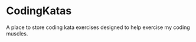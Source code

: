 CodingKatas
===========

A place to store coding kata exercises designed to help exercise my coding muscles. 
